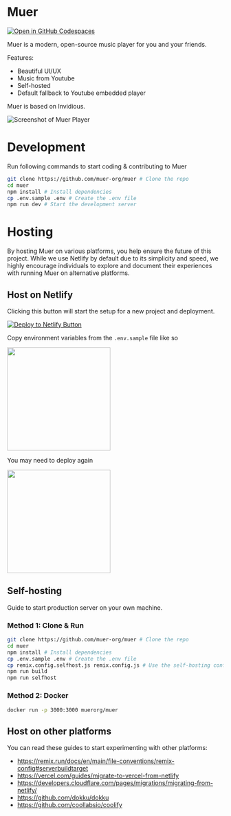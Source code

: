 # Muer
[![Open in GitHub Codespaces](https://github.com/codespaces/badge.svg)](https://github.com/codespaces/new/muer-org/muer?quickstart=1)

Muer is a modern, open-source music player for you and your friends. 

Features:
- Beautiful UI/UX
- Music from Youtube
- Self-hosted
- Default fallback to Youtube embedded player

Muer is based on Invidious.

![Screenshot of Muer Player](public/screenshot.png)

# Development
Run following commands to start coding & contributing to Muer
```sh
git clone https://github.com/muer-org/muer # Clone the repo
cd muer
npm install # Install dependencies
cp .env.sample .env # Create the .env file
npm run dev # Start the development server
```

# Hosting

By hosting Muer on various platforms, you help ensure the future of this project. While we use Netlify by default due to its simplicity and speed, we highly encourage individuals to explore and document their experiences with running Muer on alternative platforms.

## Host on Netlify
Clicking this button will start the setup for a new project and deployment.

[![Deploy to Netlify Button](https://www.netlify.com/img/deploy/button.svg)](https://app.netlify.com/start/deploy?repository=https://github.com/muer-org/muer)

Copy environment variables from the `.env.sample` file like so

<a href="public/screenshot_env.png"><img src="public/screenshot_env.png" height="240"></a>

You may need to deploy again

<a href="public/screenshot_deploy_again.png"><img src="public/screenshot_deploy_again.png" height="240"></a>


## Self-hosting
Guide to start production server on your own machine.

### Method 1: Clone & Run
```sh
git clone https://github.com/muer-org/muer # Clone the repo
cd muer
npm install # Install dependencies
cp .env.sample .env # Create the .env file
cp remix.config.selfhost.js remix.config.js # Use the self-hosting config
npm run build
npm run selfhost
```

### Method 2: Docker
```sh
docker run -p 3000:3000 muerorg/muer
```

## Host on other platforms
You can read these guides to start experimenting with other platforms:
- https://remix.run/docs/en/main/file-conventions/remix-config#serverbuildtarget
- https://vercel.com/guides/migrate-to-vercel-from-netlify
- https://developers.cloudflare.com/pages/migrations/migrating-from-netlify/
- https://github.com/dokku/dokku
- https://github.com/coollabsio/coolify